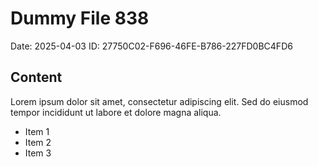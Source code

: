 # Dummy File 838

Date: 2025-04-03
ID: 27750C02-F696-46FE-B786-227FD0BC4FD6

## Content

Lorem ipsum dolor sit amet, consectetur adipiscing elit.
Sed do eiusmod tempor incididunt ut labore et dolore magna aliqua.

* Item 1
* Item 2
* Item 3

